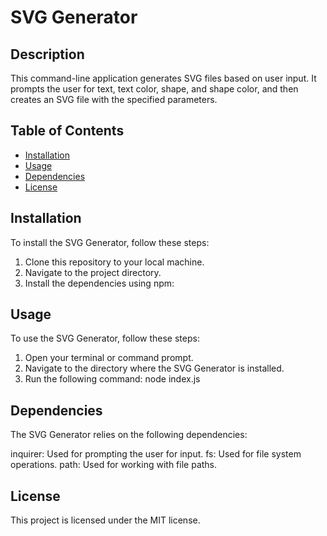 # SVG Generator

## Description

This command-line application generates SVG files based on user input. It prompts the user for text, text color, shape, and shape color, and then creates an SVG file with the specified parameters.

## Table of Contents

- [Installation](#installation)
- [Usage](#usage)
- [Dependencies](#dependencies)
- [License](#license)

## Installation

To install the SVG Generator, follow these steps:

1. Clone this repository to your local machine.
2. Navigate to the project directory.
3. Install the dependencies using npm:

## Usage

To use the SVG Generator, follow these steps:

1. Open your terminal or command prompt.
2. Navigate to the directory where the SVG Generator is installed.
3. Run the following command: node index.js


## Dependencies

The SVG Generator relies on the following dependencies:

inquirer: Used for prompting the user for input.
fs: Used for file system operations.
path: Used for working with file paths.

## License
This project is licensed under the MIT license. 
